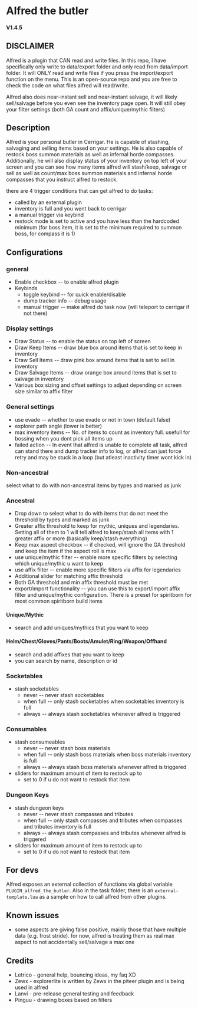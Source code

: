 # Alfred the butler
#### V1.4.5
## DISCLAIMER
Alfred is a plugin that CAN read and write files. In this repo, I have specifically only write to data/export folder and only read from data/import folder. It will ONLY read and write files if you press the import/export function on the menu. This is an open-source repo and you are free to check the code on what files alfred will read/write.

Alfred also does near-instant sell and near-instant salvage, it will likely sell/salvage before you even see the inventory page open. It will still obey your filter settings (both GA count and affix/unique/mythic filters)

## Description
Alfred is your personal butler in Cerrigar. He is capable of stashing, salvaging and selling items based on your settings. He is also capable of restock boss summon materials as well as infernal horde compasses. Additionally, he will also display status of your inventory on top left of your screen and you can see how many items alfred will stash/keep, salvage or sell as well as count/max boss summon materials and infernal horde compasses that you instruct alfred to restock.

there are 4 trigger conditions that can get alfred to do tasks:
- called by an external plugin
- inventory is full and you went back to cerrigar
- a manual trigger via keybind
- restock mode is set to active and you have less than the hardcoded minimum (for boss item, it is set to the minimum required to summon boss, for compass it is 1)

## Configurations
### general
- Enable checkbox -- to enable alfred plugin
- Keybinds
  - toggle keybind -- for quick enable/disable
  - dump tracker info -- debug usage
  - manual trigger -- make alfred do task now (will teleport to cerrigar if not there)
### Display settings
- Draw Status -- to enable the status on top left of screen
- Draw Keep Items -- draw blue box around items that is set to keep in inventory
- Draw Sell Items -- draw pink box around items that is set to sell in inventory
- Draw Salvage Items -- draw orange box around items that is set to salvage in inventory
- Various box sizing and offset settings to adjust depending on screen size similar to affix filter

### General settings
- use evade -- whether to use evade or not in town (default false)
- explorer path angle (lower is better)
- max inventory items -- No. of items to count as inventory full. usefull for bossing when you dont pick all items up
- failed action -- In event that alfred is unable to complete all task, alfred can stand there and dump tracker info to log, or alfred can just force retry and may be stuck in a loop (but atleast inactivity timer wont kick in)

### Non-ancestral
select what to do with non-ancestral items by types and marked as junk

### Ancestral
- Drop down to select what to do with items that do not meet the threshold by types and marked as junk
- Greater affix threshold to keep for mythic, uniques and legendaries. Setting all of them to 1 will tell alfred to keep/stash all items with 1 greater affix or more (basically keep/stash everything)
- Keep max aspect checkbox -- if checked, will ignore the GA threshold and keep the item if the aspect roll is max
- use unique/mythic filter -- enable more specific filters by selecting which unique/mythic u want to keep
- use affix filter -- enable more specific filters via affix for legendaries
- Additional slider for matching affix threshold
- Both GA threshold and min affix threshold must be met
- export/import functionality -- you can use this to export/import affix filter and unique/mythic configuration. There is a preset for spiritborn for most common spiritborn build items
#### Unique/Mythic
- search and add uniques/mythics that you want to keep
#### Helm/Chest/Gloves/Pants/Boots/Amulet/Ring/Weapon/Offhand
- search and add affixes that you want to keep
- you can search by name, description or id
### Socketables
- stash socketables
  - never -- never stash socketables
  - when full -- only stash socketables when socketables inventory is full
  - always -- always stash socketables whenever alfred is triggered
### Consumables
- stash consumeables
  - never -- never stash boss materials
  - when full -- only stash boss materials when boss materials inventory is full
  - always -- always stash boss materials whenever alfred is triggered
- sliders for maximum amount of item to restock up to
    - set to 0 if u do not want to restock that item
### Dungeon Keys
- stash dungeon keys
  - never -- never stash compasses and tributes
  - when full -- only stash compasses and tributes when compasses and tributes inventory is full
  - always -- always stash compasses and tributes whenever alfred is triggered
- sliders for maximum amount of item to restock up to
    - set to 0 if u do not want to restock that item

## For devs
Alfred exposes an external collection of functions via global variable `PLUGIN_alfred_the_butler`.
Also in the task folder, there is an `external-template.lua` as a sample on how to call alfred from other plugins.

## Known issues
- some aspects are giving false positive, mainly those that have multiple data (e.g. frost stride). for now, alfred is treating them as real max aspect to not accidentally sell/salvage a max one

## Credits
- Letrico - general help, bouncing ideas, my faq XD
- Zewx - explorerlite is written by Zewx in the piteer plugin and is being used in alfred
- Lanvi - pre-release general testing and feedback
- Pinguu - drawing boxes based on filters
